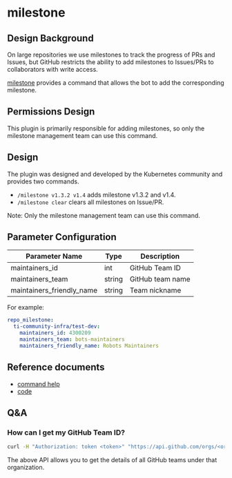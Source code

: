 # milestone

## Design Background

On large repositories we use milestones to track the progress of PRs and Issues, but GitHub restricts the ability to add milestones to Issues/PRs to collaborators with write access.

[milestone](https://github.com/kubernetes/test-infra/tree/master/prow/plugins/milestone) provides a command that allows the bot to add the corresponding milestone.

## Permissions Design

This plugin is primarily responsible for adding milestones, so only the milestone management team can use this command.

## Design

The plugin was designed and developed by the Kubernetes community and provides two commands.

- `/milestone v1.3.2 v1.4` adds milestone v1.3.2 and v1.4.
- `/milestone clear` clears all milestones on Issue/PR.

Note: Only the milestone management team can use this command.

## Parameter Configuration

| Parameter Name            | Type   | Description      |
| ------------------------- | ------ | ---------------- |
| maintainers_id            | int    | GitHub Team ID   |
| maintainers_team          | string | GitHub team name |
| maintainers_friendly_name | string | Team nickname    |

For example:

```yaml
repo_milestone:
  ti-community-infra/test-dev:
    maintainers_id: 4300209
    maintainers_team: bots-maintainers
    maintainers_friendly_name: Robots Maintainers
```

## Reference documents

- [command help](https://prow.tidb.net/plugins?repo=ti-community-infra%2Ftichi)
- [code](https://github.com/kubernetes/test-infra/tree/master/prow/plugins/milestone)

## Q&A

### How can I get my GitHub Team ID?

```sh
curl -H "Authorization: token <token>" "https://api.github.com/orgs/<org-name>/teams?page=N"
```

The above API allows you to get the details of all GitHub teams under that organization.
